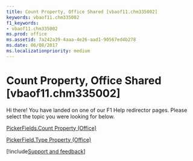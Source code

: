 ```yaml
---
title: Count Property, Office Shared [vbaof11.chm335002]
keywords: vbaof11.chm335002
f1_keywords:
- vbaof11.chm335002
ms.prod: office
ms.assetid: 7a242a39-4aaa-4e26-aad1-90567ed4b278
ms.date: 06/08/2017
ms.localizationpriority: medium
---
```



# Count Property, Office Shared [vbaof11.chm335002]

Hi there! You have landed on one of our F1 Help redirector pages. Please select the topic you were looking for below.

[PickerFields.Count Property (Office)](https://msdn.microsoft.com/library/7f994f90-4870-cae8-d7bf-99f48dd08ba1%28Office.15%29.aspx)

[PickerField.Type Property (Office)](https://msdn.microsoft.com/library/1ac12ab8-9250-e554-b674-c56d06de8149%28Office.15%29.aspx)

[!include[Support and feedback](~/includes/feedback-boilerplate.md)]